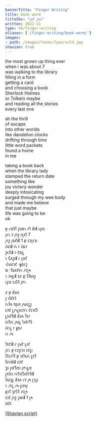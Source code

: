 ```yaml
---
bannerTitle: "Finger Writing" 
title: book worm 
titleShv: "𐑚𐑫𐑒 𐑢𐑻𐑥"
written: 2022-11
type: hk/finger-writing
aliases: ['/finger-writing/book-worm/']
images:
- path: /images/faves/7yearsold.jpg
shavian: true
---
```


<div class="latin">

the most grown up thing ever  
when i was about 7  
was walking to the library  
filling in a form  
getting a card  
and choosing a book   
Sherlock Holmes   
or Tolkein maybe  
and reading all the stories  
every last one  

ah the thrill  
of escape  
into other worlds  
like dandelion clocks  
drifting through time  
little word packets  
found a home  
in me  

taking a book back  
when the library lady  
stamped the return date  
something like  
joy victory wonder  
deeply intoxicating  
surged through my wee body  
and made me believe  
that just maybe  
life was going to be  
ok  


</div>

<div class="shavian">

𐑞 𐑥𐑴𐑕𐑑 𐑜𐑮𐑴𐑯 𐑳𐑐 𐑔𐑦𐑙 𐑧𐑝𐑼  
𐑢𐑧𐑯 𐑲 𐑢𐑪𐑟 𐑩𐑚𐑬𐑑 7  
𐑢𐑪𐑟 𐑢𐑷𐑒𐑦𐑙 𐑑 𐑞 𐑤𐑲𐑚𐑩𐑮𐑦  
𐑓𐑦𐑤𐑦𐑙 𐑦𐑯 𐑩 𐑓𐑹𐑥  
𐑜𐑧𐑑𐑦𐑙 𐑩 𐑒𐑸𐑛  
𐑯 𐑗𐑵𐑟𐑦𐑙 𐑩 𐑚𐑫𐑒  
·𐑖𐑻𐑤𐑪𐑒 ·𐑣𐑴𐑥𐑟  
𐑹 ·𐑑𐑴𐑤𐑒𐑰𐑯 𐑥𐑱𐑚𐑰  
𐑯 𐑮𐑰𐑛𐑦𐑙 𐑷𐑤 𐑞 𐑕𐑑𐑹𐑦𐑟  
𐑧𐑝𐑮𐑦 𐑤𐑨𐑕𐑑 𐑢𐑳𐑯  
  
𐑭 𐑞 𐑔𐑮𐑦𐑤  
𐑝 𐑦𐑕𐑒𐑱𐑐  
𐑦𐑯𐑑𐑵 𐑳𐑞𐑼 𐑢𐑻𐑤𐑛𐑟  
𐑤𐑲𐑒 𐑛𐑨𐑯𐑛𐑦𐑤𐑲𐑩𐑯 𐑒𐑤𐑪𐑒𐑕  
𐑛𐑮𐑦𐑓𐑑𐑦𐑙 𐑔𐑮𐑵 𐑑𐑲𐑥  
𐑤𐑦𐑑𐑩𐑤 𐑢𐑻𐑛 𐑐𐑨𐑒𐑩𐑑𐑕  
𐑓𐑬𐑯𐑛 𐑩 𐑣𐑴𐑥  
𐑦𐑯 𐑥𐑰  
  
𐑑𐑱𐑒𐑦𐑙 𐑩 𐑚𐑫𐑒 𐑚𐑨𐑒  
𐑢𐑧𐑯 𐑞 𐑤𐑲𐑚𐑩𐑮𐑦 𐑤𐑱𐑛𐑦  
𐑕𐑑𐑨𐑥𐑐𐑑 𐑞 𐑮𐑦𐑑𐑻𐑯 𐑛𐑱𐑑  
𐑕𐑳𐑥𐑔𐑦𐑙 𐑤𐑲𐑒  
𐑡𐑶 𐑝𐑦𐑒𐑑𐑼𐑦 𐑢𐑳𐑯𐑛𐑼  
𐑛𐑰𐑐𐑤𐑦 𐑦𐑯𐑑𐑪𐑒𐑕𐑦𐑒𐑱𐑑𐑦𐑙  
𐑕𐑻𐑡𐑛 𐑔𐑮𐑵 𐑥𐑲 𐑢𐑰 𐑚𐑪𐑛𐑦  
𐑯 𐑥𐑱𐑛 𐑥𐑰 𐑚𐑦𐑤𐑰𐑝  
𐑞𐑨𐑑 𐑡𐑳𐑕𐑑 𐑥𐑱𐑚𐑰  
𐑤𐑲𐑓 𐑢𐑪𐑟 𐑜𐑴𐑦𐑙 𐑑 𐑚𐑰  
𐑴𐑒𐑱

[(Shavian script)](/shavian/intro)

</div>
